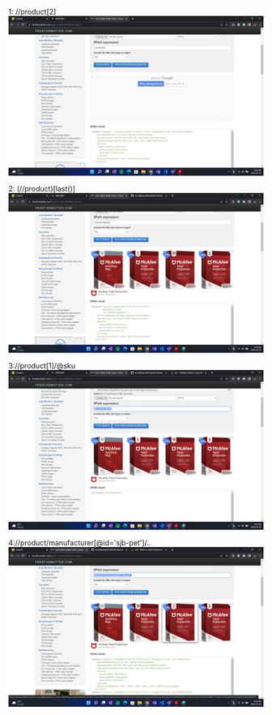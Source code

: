 1: //product[2]
![image.png](./assets/act1_1.jpg)

2: (//product)[last()]
![image.png](./assets/act1_2.jpg)

3://product[1]/@sku
![image.png](./assets/act1_3.jpg)

4://product/manufacturer[@id='sjb-pet']/..
![image.png](./assets/act1_4.jpg)
